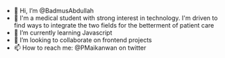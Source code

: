 - 👋 Hi, I’m @BadmusAbdullah
- 👀 I'm a medical student with strong interest in technology. I'm driven to find ways to integrate the two fields for the betterment of patient care
- 🌱 I’m currently learning Javascript
- 💞️ I’m looking to collaborate on frontend projects
- 📫 How to reach me: @PMaikanwan on twitter

<!---
BadmusAbdullah/BadmusAbdullah is a ✨ special ✨ repository because its `README.md` (this file) appears on your GitHub profile.
You can click the Preview link to take a look at your changes.
--->
